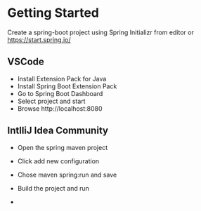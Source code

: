 # Getting Started

Create a spring-boot project using Spring Initializr from editor or https://start.spring.io/

## VSCode

- Install Extension Pack for Java
- Install Spring Boot Extension Pack
- Go to Spring Boot Dashboard
- Select project and start
- Browse http://localhost:8080

## IntlliJ Idea Community

- Open the spring maven project
- Click add new configuration
- Chose maven spring:run and save
- Build the project and run

- 